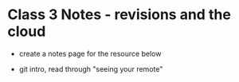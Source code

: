 
# Class 3 Notes - revisions and the cloud

* create a notes page for the resource below

- git intro, read through "seeing your remote"